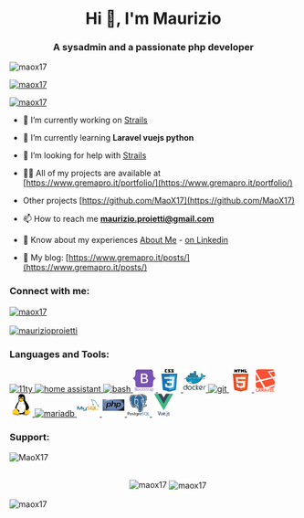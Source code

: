 



<h1 align="center">Hi 👋, I'm Maurizio</h1>

<h3 align="center">A sysadmin and a passionate php developer</h3>

<p align="left"> <img src="https://komarev.com/ghpvc/?username=maox17&label=Profile%20views&color=0e75b6&style=flat" alt="maox17" /> </p>

<p align="left"> <a href="https://github.com/ryo-ma/github-profile-trophy"><img src="https://github-profile-trophy.vercel.app/?username=maox17" alt="maox17" /></a> </p>

<p align="left"> <a href="https://twitter.com/maox17" target="blank"><img src="https://img.shields.io/twitter/follow/maox17?logo=twitter&style=for-the-badge" alt="maox17" /></a> </p>

- 🔭 I’m currently working on [Strails](https://github.com/MaoX17/strails)

- 🌱 I’m currently learning **Laravel vuejs python**

- 🤝 I’m looking for help with [Strails](https://github.com/MaoX17/strails)

- 👨‍💻 All of my projects are available at [https://www.gremapro.it/portfolio/](https://www.gremapro.it/portfolio/)

- Other projects [https://github.com/MaoX17](https://github.com/MaoX17)

- 📫 How to reach me **maurizio.proietti@gmail.com**

- 📄 Know about my experiences [About Me](https://www.gremapro.it/about/) - [on Linkedin](https://www.linkedin.com/in/maurizioproietti/)

- 📄 My blog: [https://www.gremapro.it/posts/](https://www.gremapro.it/posts/)

<h3 align="left">Connect with me:</h3>

<p align="left">

<a href="https://twitter.com/maox17" target="blank"><img align="center" src="https://raw.githubusercontent.com/rahuldkjain/github-profile-readme-generator/master/src/images/icons/Social/twitter.svg" alt="maox17" height="30" width="40" /></a>

<a href="https://linkedin.com/in/maurizioproietti" target="blank"><img align="center" src="https://raw.githubusercontent.com/rahuldkjain/github-profile-readme-generator/master/src/images/icons/Social/linked-in-alt.svg" alt="maurizioproietti" height="30" width="40" /></a>

</p>

<h3 align="left">Languages and Tools:</h3>

<p align="left"> <a href="https://www.11ty.dev/" target="_blank"> <img src="https://gist.githubusercontent.com/vivek32ta/c7f7bf583c1fb1c58d89301ea40f37fd/raw/f4c85cce5790758286b8f155ef9a177710b995df/11ty.svg" alt="11ty" width="40" height="40"/> </a> <a href="https://www.home-assistant.io/" target="_blank"> <img src="[https://design.home-assistant.io/images/logo-variants.png](https://raw.githubusercontent.com/home-assistant/assets/master/logo/logo.svg)" alt="home assistant" width="40" height="40"/> </a> <a href="https://www.gnu.org/software/bash/" target="_blank"> <img src="https://www.vectorlogo.zone/logos/gnu_bash/gnu_bash-icon.svg" alt="bash" width="40" height="40"/> </a> <a href="https://getbootstrap.com" target="_blank"> <img src="https://raw.githubusercontent.com/devicons/devicon/master/icons/bootstrap/bootstrap-plain-wordmark.svg" alt="bootstrap" width="40" height="40"/> </a> <a href="https://www.w3schools.com/css/" target="_blank"> <img src="https://raw.githubusercontent.com/devicons/devicon/master/icons/css3/css3-original-wordmark.svg" alt="css3" width="40" height="40"/> </a> <a href="https://www.docker.com/" target="_blank"> <img src="https://raw.githubusercontent.com/devicons/devicon/master/icons/docker/docker-original-wordmark.svg" alt="docker" width="40" height="40"/> </a> <a href="https://git-scm.com/" target="_blank"> <img src="https://www.vectorlogo.zone/logos/git-scm/git-scm-icon.svg" alt="git" width="40" height="40"/> </a> <a href="https://www.w3.org/html/" target="_blank"> <img src="https://raw.githubusercontent.com/devicons/devicon/master/icons/html5/html5-original-wordmark.svg" alt="html5" width="40" height="40"/> </a> <a href="https://laravel.com/" target="_blank"> <img src="https://raw.githubusercontent.com/devicons/devicon/master/icons/laravel/laravel-plain-wordmark.svg" alt="laravel" width="40" height="40"/> </a> <a href="https://www.linux.org/" target="_blank"> <img src="https://raw.githubusercontent.com/devicons/devicon/master/icons/linux/linux-original.svg" alt="linux" width="40" height="40"/> </a> <a href="https://mariadb.org/" target="_blank"> <img src="https://www.vectorlogo.zone/logos/mariadb/mariadb-icon.svg" alt="mariadb" width="40" height="40"/> </a> <a href="https://www.mysql.com/" target="_blank"> <img src="https://raw.githubusercontent.com/devicons/devicon/master/icons/mysql/mysql-original-wordmark.svg" alt="mysql" width="40" height="40"/> </a> <a href="https://www.php.net" target="_blank"> <img src="https://raw.githubusercontent.com/devicons/devicon/master/icons/php/php-original.svg" alt="php" width="40" height="40"/> </a> <a href="https://www.postgresql.org" target="_blank"> <img src="https://raw.githubusercontent.com/devicons/devicon/master/icons/postgresql/postgresql-original-wordmark.svg" alt="postgresql" width="40" height="40"/> </a> <a href="https://vuejs.org/" target="_blank"> <img src="https://raw.githubusercontent.com/devicons/devicon/master/icons/vuejs/vuejs-original-wordmark.svg" alt="vuejs" width="40" height="40"/> </a> </p>

<h3 align="left">Support:</h3>

<p><a href="https://www.buymeacoffee.com/MaoX17"> <img align="left" src="https://cdn.buymeacoffee.com/buttons/v2/default-yellow.png" height="50" width="210" alt="MaoX17" /></a></p><br><br>

<p><img align="left" src="https://github-readme-stats.vercel.app/api/top-langs?username=maox17&show_icons=true&locale=en&layout=compact" alt="maox17" /></p>

<p>&nbsp;<img align="center" src="https://github-readme-stats.vercel.app/api?username=maox17&show_icons=true&locale=en" alt="maox17" /></p>

<p><img align="center" src="https://github-readme-streak-stats.herokuapp.com/?user=maox17&" alt="maox17" /></p>
